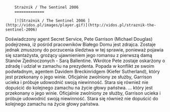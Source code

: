 
        Strażnik / The Sentinel 2006 
        =============
        
        [![Strażnik / The Sentinel 2006 ](http://vidos.pl/images/player.gif)](http://vidos.pl/straznik-the-sentinel-2006)
        
        
 Doświadczony agent Secret Service, Pete Garrison (Michael Douglas) podejrzewa, iż pośród pracowników Białego Domu jest zdrajca. Zostaje jednak zmuszony do porzucenia śledztwa w tej sprawie, ponieważ pojawia się szantażysta, grożący ujawnieniem jego romansu z pierwszą damą Stanów Zjednoczonych - Sarą Ballentine. Wkrótce Pete zostaje oskarżony o zdradę i udział w zamachu na prezydenta. Popada w konflikt ze swoim podwładnym, agentem Davidem Breckinridgem (Kiefer Sutherland), który jest przekonany o jego winie. Oficjalnie zwolniony ze służby, Garrison ucieka i próbuje udowodnić swoją niewinność. Stara się również nie dopuścić do kolejnego zamachu na życie głowy państwa.  ... który jest przekonany o jego winie. Oficjalnie zwolniony ze służby, Garrison ucieka i próbuje udowodnić swoją niewinność. Stara się również nie dopuścić do kolejnego zamachu na życie głowy państwa.
    